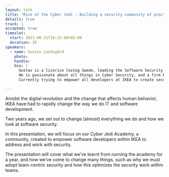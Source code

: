 ```yaml
---
layout: talk
title: "Rise of the Cyber Jedi – Building a security community of practice"
details: true
track: 1
accepted: true
timeslot:
  start: 2021-06-21T16:25:00+02:00
  duration: 35
speakers: 
  - name: Gustav Lundsgård
    photo: 
    handle: 
    bio: |
      Gustav is a licorice loving Swede, leading the Software Security capability at Ingka Digital(IKEA Retail).
      He is passionate about all things in Cyber Security, and a firm believer that the only way to succeed with security is having everyone doing it.
      Currently trying to empower all developers at IKEA to create secure software.

---
```


Amidst the digital revolution and the change that affects human behavior, IKEA have had to rapidly change the way we do IT and software development.

Two years ago, we set out to change (almost) everything we do and how we look at software security.

In this presentation, we will focus on our Cyber Jedi Academy, a community, created to empower software developers within IKEA to address and work with security.

The presentation will cover what we’ve learnt from running the academy for a year, and how we’ve come to change many things, such as why we must adopt team-centric security and how this optimizes the security work within teams.
